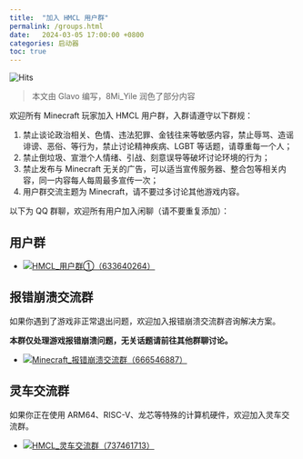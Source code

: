 ```yaml
---
title:  "加入 HMCL 用户群"
permalink: /groups.html
date:   2024-03-05 17:00:00 +0800
categories: 启动器
toc: true
---
```


![Hits](https://hits.seeyoufarm.com/api/count/incr/badge.svg?url=https%3A%2F%2Fdocs.hmcl.net%2Fgroups.html&count_bg=%233E4245&title_bg=%233E4245&icon=&icon_color=%23E7E7E7&title=%F0%9F%91%80&edge_flat=false)

> 本文由 Glavo 编写，8Mi_Yile 润色了部分内容

欢迎所有 Minecraft 玩家加入 HMCL 用户群，入群请遵守以下群规：

1. 禁止谈论政治相关、色情、违法犯罪、金钱往来等敏感内容，禁止辱骂、造谣诽谤、恶俗、等行为，禁止讨论精神疾病、LGBT 等话题，请尊重每一个人；
2. 禁止倒垃圾、宣泄个人情绪、引战、刻意误导等破坏讨论环境的行为；
3. 禁止发布与 Minecraft 无关的广告，可以适当宣传服务器、整合包等相关内容，同一内容每人每周最多宣传一次；
4. 用户群交流主题为 Minecraft，请不要过多讨论其他游戏内容。


以下为 QQ 群聊，欢迎所有用户加入闲聊（请不要重复添加）：

## 用户群

- [![HMCL_用户群①（633640264）](https://img.shields.io/badge/HMCL_用户交流群①（633640264）-blue?style=for-the-badge&logo=tencentqq&logoColor=blue&label=加入)](https://qm.qq.com/q/fvJueufsvC)

## 报错崩溃交流群

如果你遇到了游戏非正常退出问题，欢迎加入报错崩溃交流群咨询解决方案。

**本群仅处理游戏报错崩溃问题，无关话题请前往其他群聊讨论。**

- [![Minecraft_报错崩溃交流群（666546887）](https://img.shields.io/badge/Minecraft_报错崩溃交流群（666546887）-blue?style=for-the-badge&logo=tencentqq&logoColor=blue&label=加入)](https://qm.qq.com/q/nG0Ti1kJri)

## 灵车交流群

如果你正在使用 ARM64、RISC-V、龙芯等特殊的计算机硬件，欢迎加入灵车交流群。

- [![HMCL_灵车交流群（737461713）](https://img.shields.io/badge/HMCL_灵车交流群（737461713）-blue?style=for-the-badge&logo=tencentqq&logoColor=blue&label=加入)](https://qm.qq.com/q/C935haj8xW)
